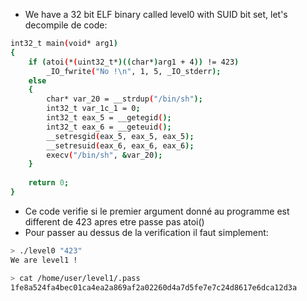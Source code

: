 - We have a 32 bit ELF binary called level0 with SUID bit set, let's decompile de code:
```bash
int32_t main(void* arg1)
{
    if (atoi(*(uint32_t*)((char*)arg1 + 4)) != 423)
        _IO_fwrite("No !\n", 1, 5, _IO_stderr);
    else
    {
        char* var_20 = __strdup("/bin/sh");
        int32_t var_1c_1 = 0;
        int32_t eax_5 = __getegid();
        int32_t eax_6 = __geteuid();
        __setresgid(eax_5, eax_5, eax_5);
        __setresuid(eax_6, eax_6, eax_6);
        execv("/bin/sh", &var_20);
    }
    
    return 0;
}
```

- Ce code verifie si le premier argument donné au programme est different de 423 apres etre passe pas atoi()
- Pour passer au dessus de la verification il faut simplement:

```bash
> ./level0 "423"
We are level1 !

> cat /home/user/level1/.pass
1fe8a524fa4bec01ca4ea2a869af2a02260d4a7d5fe7e7c24d8617e6dca12d3a
```
